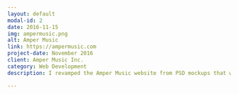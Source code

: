 ```yaml
---
layout: default
modal-id: 2
date: 2016-11-15
img: ampermusic.png
alt: Amper Music
link: https://ampermusic.com
project-date: November 2016
client: Amper Music Inc.
category: Web Development
description: I revamped the Amper Music website from PSD mockups that was an elegant and modern redesign. This was done using HTML5/Javascript/jQuery/SASS/Flask.

---
```

